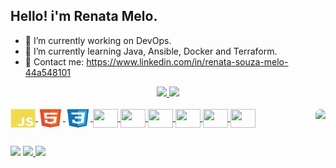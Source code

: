 ## Hello! i'm Renata Melo.


- 🔭 I’m currently working on DevOps.
- 🌱 I’m currently learning Java, Ansible, Docker and Terraform.
- 💬 Contact me: https://www.linkedin.com/in/renata-souza-melo-44a548101

<div align="center">
  <a href="https://github.com/renataMelo88">
  <img height="180em" src="https://github-readme-stats.vercel.app/api?username=renataMelo88&show_icons=true&theme=dracula&include_all_commits=true&count_private=true"/>
  <img height="180em" src="https://github-readme-stats.vercel.app/api/top-langs/?username=renataMelo88&layout=compact&langs_count=7&theme=dracula"/>
</div>
  
<div style="display: inline_block"><br>
  <img align="center"  height="30" width="40" src="https://raw.githubusercontent.com/devicons/devicon/master/icons/javascript/javascript-plain.svg">
  <img align="center"  height="30" width="40" src="https://raw.githubusercontent.com/devicons/devicon/master/icons/html5/html5-original.svg">
  <img align="center"  height="30" width="40" src="https://raw.githubusercontent.com/devicons/devicon/master/icons/css3/css3-original.svg">
  <img align="center"  height="30" width="40" src="https://cdn.jsdelivr.net/gh/devicons/devicon/icons/debian/debian-original-wordmark.svg">
  <img align="center"  height="30" width="40" src="https://cdn.jsdelivr.net/gh/devicons/devicon/icons/linux/linux-original.svg">
  <img align="center"  height="30" width="40" src="https://cdn.jsdelivr.net/gh/devicons/devicon/icons/ubuntu/ubuntu-plain-wordmark.svg">
  <img align="center"  height="30" width="40" src="https://cdn.jsdelivr.net/gh/devicons/devicon/icons/docker/docker-original-wordmark.svg">
  <img align="center"  height="30" width="40" src="https://cdn.jsdelivr.net/gh/devicons/devicon/icons/jenkins/jenkins-original.svg">
  <img align="center"  height="30" width="40" src="https://cdn.jsdelivr.net/gh/devicons/devicon/icons/java/java-original-wordmark.svg">
  <img align="right"   height="150" style="border-radius:50px;"            src="https://media.discordapp.net/attachments/639956127056134178/890373478988013628/Publicacoes_Instagram_1_1.png?width=676&height=676">
  </div>
  
   ## 
  
  <div> 
  <a href="https://www.linkedin.com/in/renata-souza-melo-44a548101" target="_blank"><img src="https://img.shields.io/badge/-LinkedIn-%230077B5?style=for-the-badge&logo=linkedin&logoColor=white" target="_blank"></a> 
  <a href = "mailto:renata.melo871@gmail.com"><img src="https://img.shields.io/badge/-Gmail-%23333?style=for-the-badge&logo=gmail&logoColor=white" target="_blank">   </a>
  <a href="https://twitter.com/RenataMelo878" target="_blank"><img src="https://img.shields.io/badge/Twitch-9146FF?style=for-the-badge&logo=twitch&logoColor=white" target="_blank"></a>
 
 
 
</div>

